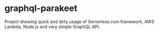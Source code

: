 # graphql-parakeet
Project showing quick and dirty usage of Serverless.com framework, AWS Lambda, Node.js and very simple GraphQL API.
